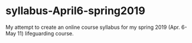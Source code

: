 # syllabus-April6-spring2019
My attempt to create an online course syllabus for my spring 2019 (Apr. 6-May 11) lifeguarding course.
